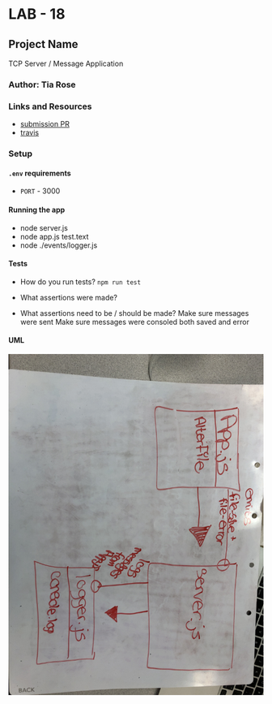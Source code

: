 # LAB - 18

## Project Name
TCP Server / Message Application

### Author: Tia Rose

### Links and Resources
* [submission PR]()
* [travis]()


### Setup
#### `.env` requirements
* `PORT` - 3000


#### Running the app
* node server.js
* node app.js test.text
* node ./events/logger.js
  
#### Tests
* How do you run tests?
`npm run test`

* What assertions were made?

* What assertions need to be / should be made?
Make sure messages were sent
Make sure messages were consoled both saved and error

#### UML
![UML](./assets/UML-18.JPG)